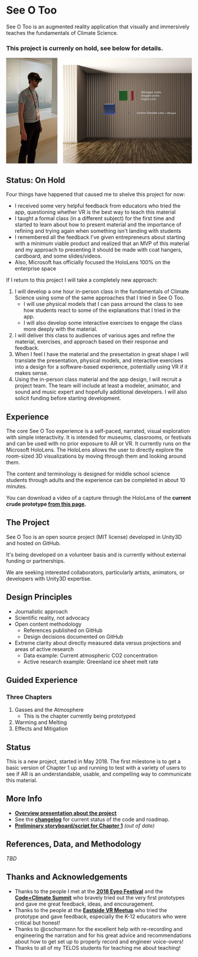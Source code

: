 # See O Too

See O Too is an augmented reality application that visually and immersively teaches the fundamentals of Climate Science. 

### **This project is currenly on hold**, see below for details.

![User wearing HoloLens looking at atmosphere gas cubes](Storyboards-VOScripts/Images/user_hololens-4_gasses_from_storyboard.jpg)
## Status: **On Hold**
Four things have happened that caused me to shelve this project for now:
- I received some very helpful feedback from educators who tried the app, questioning whether VR is the best way to teach this material
- I taught a formal class (in a different subject) for the first time and started to learn about how to present material and the importance of refining and trying again when something isn't landing with students
- I remembered all the feedback I've given entrepreneurs about starting with a minimum viable product and realized that an MVP of this material and my approach to presenting it should be made with coat hangers, cardboard, and some slides/videos.
- Also, Microsoft has officially focused the HoloLens 100% on the enterprise space

If I return to this project I will take a completely new approach:
1. I will develop a one hour in-person class in the fundamentals of Climate Science using some of the same approaches that I tried in See O Too.
   - I will use physical models that I can pass arround the class to see how students react to some of the explanations that I tried in the app.
   - I will also develop some interactive exercises to engage the class more deeply with the material.
2. I will deliver this class to audiences of various ages and refine the material, exercises, and approach based on their response and feedback.
3. When I feel I have the material and the presentation in great shape I will translate the presentation, physical models, and interactive exercises into a design for a software-based experience, potentially using VR if it makes sense.
4. Using the in-person class material and the app design, I will recruit a project team. The team will include at least a modeler, animator, and sound and music expert and hopefully additional developers. I will also solicit funding before starting development.
 
## Experience
The core See O Too experience is a self-paced, narrated, visual exploration with simple interactivity. It is intended for museums, classrooms, or festivals and can be used with no prior exposure to AR or VR. It currently runs on the Microsoft HoloLens. The HoloLens allows the user to directly explore the room-sized 3D visualizations by moving through them and looking around them.

The content and terminology is designed for middle school science students through adults and the experience can be completed in about 10 minutes.

You can download a video of a capture through the HoloLens of the **current crude prototype [from this page](Videos/SeeOToo-HoloLensCaptureV004.mp4).**

## The Project
See O Too is an open source project (MIT license) developed in Unity3D and hosted on GitHub.

It's being developed on a volunteer basis and is currently without external funding or partnerships.

We are seeking interested collaborators, particularly artists, animators, or developers with Unity3D expertise.

## Design Principles
- Journalistic approach
- Scientific reality, not advocacy
- Open content methodology
	- References published on GitHub
    - Design decisions documented on GitHub
- Extreme clarity about directly measured data versus projections and areas of active research
	- Data example: Current atmospheric CO2 concentration
	- Active research example: Greenland ice sheet melt rate

## Guided Experience
### Three Chapters
1. Gasses and the Atmosphere
   - This is the chapter currently being prototyped
1. Warming and Melting
1. Effects and Mitigation

## Status
This is a new project, started in May 2018. The first milestone is to get a basic version of Chapter 1 up and running to test with a variety of users to see if AR is an understandable, usable, and compelling way to communicate this material.

## More Info
* **[Overview presentation about the project](Storyboards-VOScripts/Overview_Presentation.pdf)**
* See the **[changelog](CHANGELOG.md)** for current status of the code and roadmap.
* **[Preliminary storyboard/script for Chapter 1](Storyboards-VOScripts/storyboard001.md)** *(out of date)*

## References, Data, and Methodology
*TBD*

## Thanks and Acknowledgements
* Thanks to the people I met at the **[2018 Eyeo Festival](http://eyeofestival.com/)** and the **[Code+Climate Summit](http://eyeofestival.com/summit)** who bravely tried out the very first prototypes and gave me great feedback, ideas, and encouragement.
* Thanks to the people at the **[Eastside VR Meetup](https://www.meetup.com/Eastside-Virtual-Reality-Meetup/)** who tried the prototype and gave feedback, especially the K-12 educators who were critical but honest!
* Thanks to @cschormann for the excellent help with re-recording and engineering the narration and for his great advice and recommendations about how to get set up to properly record and engineer voice-overs!
* Thanks to all of my TELOS students for teaching me about teaching!
